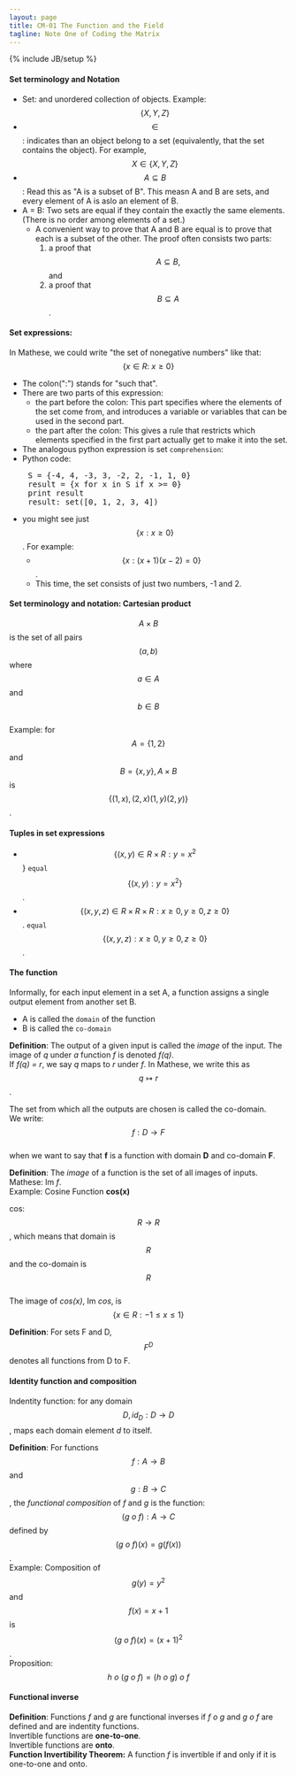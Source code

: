 ```yaml
---
layout: page
title: CM-01 The Function and the Field
tagline: Note One of Coding the Matrix
---
```


{% include JB/setup %}

#### Set terminology and Notation

- Set: and unordered collection of objects. Example: $$ \{ X, Y, Z \}$$
- $$ \in $$: indicates than an object belong to a set (equivalently, that the set contains the object). For example, $$ X \in \{X, Y, Z\}$$
- $$ A \subseteq B $$: Read this as "A is a subset of B". This measn A and B are sets, and every element of A is aslo an element of B.
- A = B: Two sets are equal if they contain the exactly the same elements. (There is no order among elements of a set.)
    + A convenient way to prove that A and B are equal is to prove that each is a subset of the other. The proof often consists two parts:
        1. a proof that $$ A \subseteq B, $$ and
        2. a proof that $$ B \subseteq A $$.

#### Set expressions:

In Mathese, we could write "the set of nonegative numbers" like that: $$ \{ x \in R: \  x \ge 0 \} $$

- The colon(":") stands for "such that".
- There are two parts of this expression:
    + the part before the colon: This part specifies where the elements of the set come from, and introduces a variable or variables that can be used in the second part.
    + the part after the colon: This gives a rule that restricts which elements specified in the first part actually get to make it into the set. 
- The analogous python expression is set `comprehension`:
- Python code:

<pre class="prettyprint linenums">
    S = {-4, 4, -3, 3, -2, 2, -1, 1, 0}
    result = {x for x in S if x >= 0}
    print result
    result: set([0, 1, 2, 3, 4])
</pre>

- you might see just $$ \{ x: x \ge 0 \}$$. For example: 
    + $$ \{ x: (x+1)(x-2) = 0 \}$$.
    + This time, the set consists of just two numbers, -1 and 2.

#### Set terminology and notation: Cartesian product

$$ A \times B$$ is the set of all pairs $$ (a, b) $$ where $$ a \in A$$ and $$ b \in B$$  
Example: for $$ A = \{ 1, 2 \}$$ and $$ B = \{ x, y \}, A \times B$$ is $$\{(1,x),(2,x)(1,y)(2,y)\} $$.

#### Tuples in set expressions

- $$ \{ (x,y) \in R \times R: y = x^2 $$ \} `equal` $$ \{ (x,y): y = x^2\} $$.
- $$ \{(x,y,z) \in R \times R \times R: x \ge 0, y \ge 0, z \ge 0 \} $$. `equal` $$ \{(x,y,z): x \ge 0, y \ge 0, z \ge 0\} $$.

#### The function

Informally, for each input element in a set A, a function assigns a single output element from another set B.

- A is called the `domain` of the function
- B is called the `co-domain`

**Definition**: The output of a given input is called the *image* of the input. The image of *q* under *a* function *f* is denoted *f(q)*.  
If *f(q) = r*, we say *q* maps to *r* under *f*. In Mathese, we write this as $$ q \mapsto r $$.

The set from which all the outputs are chosen is called the co-domain.  
We write: $$ f: D \to F $$  
when we want to say that **f** is a function with domain **D** and co-domain **F**.

**Definition**: The *image* of a function is the set of all images of inputs. Mathese: Im *f*.  
Example: Cosine Function **cos(x)**

cos: $$ R \to R $$, which means that domain is $$R$$ and the co-domain is $$R$$  
The image of *cos(x)*, Im *cos*, is $$ \{ x \in R: -1 \le x \le 1\}$$ 

**Definition**: For sets F and D, $$F^D$$ denotes all functions from D to F.

#### Identity function and composition

Indentity function: for any domain $$ D, id_D: D \to D$$, maps each domain element *d* to itself.

**Definition**: For functions $$ f: A \to B $$ and $$ g: B \to C $$, the *functional composition* of *f* and *g* is the function:  
$$ (g \ o \ f) : A \to C $$ defined by $$ (g \ o \ f)(x) = g(f(x))$$.  
Example: Composition of $$ g(y) = y^2 $$ and $$ f(x) = x +1 $$ is $$ (g \ o \ f)(x) = (x+1)^2$$.  
Proposition: $$ h \ o \ (g \ o \ f) = (h \ o \ g ) \ o \ f$$

#### Functional inverse

**Definition**: Functions *f* and *g* are functional inverses if *f o g* and *g o f* are defined and are indentity functions.  
Invertible functions are **one-to-one**.  
Invertible functions are **onto**.  
**Function Invertibility Theorem:** A function *f* is invertible if and only if it is one-to-one and onto.

